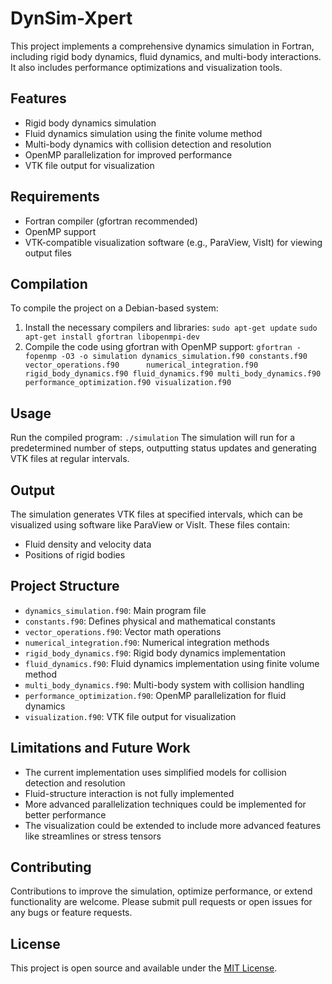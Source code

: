 # DynSim-Xpert
This project implements a comprehensive dynamics simulation in Fortran, including rigid body dynamics, fluid dynamics, and multi-body interactions. It also includes performance optimizations and visualization tools.

## Features

- Rigid body dynamics simulation
- Fluid dynamics simulation using the finite volume method
- Multi-body dynamics with collision detection and resolution
- OpenMP parallelization for improved performance
- VTK file output for visualization

## Requirements

- Fortran compiler (gfortran recommended)
- OpenMP support
- VTK-compatible visualization software (e.g., ParaView, VisIt) for viewing output files

## Compilation

To compile the project on a Debian-based system:

1. Install the necessary compilers and libraries:
  ```sudo apt-get update```
  ```sudo apt-get install gfortran libopenmpi-dev```
2. Compile the code using gfortran with OpenMP support:
  `gfortran -fopenmp -O3 -o simulation dynamics_simulation.f90 constants.f90 vector_operations.f90     
  numerical_integration.f90 rigid_body_dynamics.f90 fluid_dynamics.f90 multi_body_dynamics.f90 
  performance_optimization.f90 visualization.f90`
## Usage

Run the compiled program:
  ```./simulation```
The simulation will run for a predetermined number of steps, outputting status updates and generating VTK files at regular intervals.

## Output

The simulation generates VTK files at specified intervals, which can be visualized using software like ParaView or VisIt. These files contain:

- Fluid density and velocity data
- Positions of rigid bodies

## Project Structure

- `dynamics_simulation.f90`: Main program file
- `constants.f90`: Defines physical and mathematical constants
- `vector_operations.f90`: Vector math operations
- `numerical_integration.f90`: Numerical integration methods
- `rigid_body_dynamics.f90`: Rigid body dynamics implementation
- `fluid_dynamics.f90`: Fluid dynamics implementation using finite volume method
- `multi_body_dynamics.f90`: Multi-body system with collision handling
- `performance_optimization.f90`: OpenMP parallelization for fluid dynamics
- `visualization.f90`: VTK file output for visualization

## Limitations and Future Work

- The current implementation uses simplified models for collision detection and resolution
- Fluid-structure interaction is not fully implemented
- More advanced parallelization techniques could be implemented for better performance
- The visualization could be extended to include more advanced features like streamlines or stress tensors

## Contributing

Contributions to improve the simulation, optimize performance, or extend functionality are welcome. Please submit pull requests or open issues for any bugs or feature requests.

## License

This project is open source and available under the [MIT License](LICENSE).

